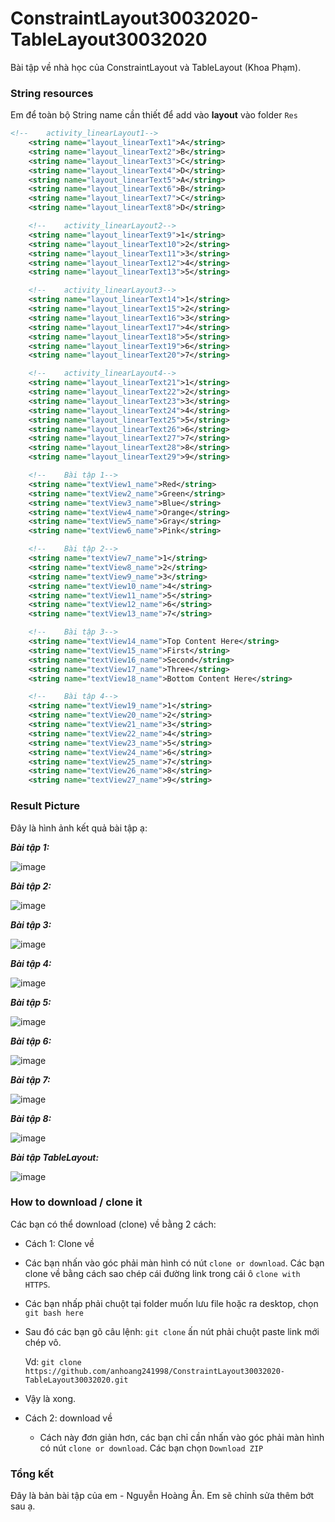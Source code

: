 # ConstraintLayout30032020-TableLayout30032020
Bài tập về nhà học của ConstraintLayout và TableLayout (Khoa Phạm).

### String resources

Em để toàn bộ String name cần thiết để add vào **layout** vào folder `Res`

``` XML
<!--    activity_linearLayout1-->
    <string name="layout_linearText1">A</string>
    <string name="layout_linearText2">B</string>
    <string name="layout_linearText3">C</string>
    <string name="layout_linearText4">D</string>
    <string name="layout_linearText5">A</string>
    <string name="layout_linearText6">B</string>
    <string name="layout_linearText7">C</string>
    <string name="layout_linearText8">D</string>

    <!--    activity_linearLayout2-->
    <string name="layout_linearText9">1</string>
    <string name="layout_linearText10">2</string>
    <string name="layout_linearText11">3</string>
    <string name="layout_linearText12">4</string>
    <string name="layout_linearText13">5</string>

    <!--    activity_linearLayout3-->
    <string name="layout_linearText14">1</string>
    <string name="layout_linearText15">2</string>
    <string name="layout_linearText16">3</string>
    <string name="layout_linearText17">4</string>
    <string name="layout_linearText18">5</string>
    <string name="layout_linearText19">6</string>
    <string name="layout_linearText20">7</string>

    <!--    activity_linearLayout4-->
    <string name="layout_linearText21">1</string>
    <string name="layout_linearText22">2</string>
    <string name="layout_linearText23">3</string>
    <string name="layout_linearText24">4</string>
    <string name="layout_linearText25">5</string>
    <string name="layout_linearText26">6</string>
    <string name="layout_linearText27">7</string>
    <string name="layout_linearText28">8</string>
    <string name="layout_linearText29">9</string>

    <!--    Bài tập 1-->
    <string name="textView1_name">Red</string>
    <string name="textView2_name">Green</string>
    <string name="textView3_name">Blue</string>
    <string name="textView4_name">Orange</string>
    <string name="textView5_name">Gray</string>
    <string name="textView6_name">Pink</string>

    <!--    Bài tập 2-->
    <string name="textView7_name">1</string>
    <string name="textView8_name">2</string>
    <string name="textView9_name">3</string>
    <string name="textView10_name">4</string>
    <string name="textView11_name">5</string>
    <string name="textView12_name">6</string>
    <string name="textView13_name">7</string>

    <!--    Bài tập 3-->
    <string name="textView14_name">Top Content Here</string>
    <string name="textView15_name">First</string>
    <string name="textView16_name">Second</string>
    <string name="textView17_name">Three</string>
    <string name="textView18_name">Bottom Content Here</string>

    <!--    Bài tập 4-->
    <string name="textView19_name">1</string>
    <string name="textView20_name">2</string>
    <string name="textView21_name">3</string>
    <string name="textView22_name">4</string>
    <string name="textView23_name">5</string>
    <string name="textView24_name">6</string>
    <string name="textView25_name">7</string>
    <string name="textView26_name">8</string>
    <string name="textView27_name">9</string>
```

### Result Picture

Đây là hình ảnh kết quả bài tập ạ:

***Bài tập 1:***

![image](https://github.com/anhoang241998/ConstraintLayout30032020-TableLayout30032020/blob/master/picture/b%C3%A0i%201.png?raw=true)

***Bài tập 2:***

![image](https://github.com/anhoang241998/ConstraintLayout30032020-TableLayout30032020/blob/master/picture/b%C3%A0i%202.png?raw=true)

***Bài tập 3:***

![image](https://github.com/anhoang241998/ConstraintLayout30032020-TableLayout30032020/blob/master/picture/b%C3%A0i%203.png?raw=true)

***Bài tập 4:***

![image](https://github.com/anhoang241998/ConstraintLayout30032020-TableLayout30032020/blob/master/picture/b%C3%A0i%204.png?raw=true)

***Bài tập 5:***

![image](https://github.com/anhoang241998/ConstraintLayout30032020-TableLayout30032020/blob/master/picture/b%C3%A0i%205.png?raw=true)

***Bài tập 6:***

![image](https://github.com/anhoang241998/ConstraintLayout30032020-TableLayout30032020/blob/master/picture/b%C3%A0i%206.png?raw=true)

***Bài tập 7:***

![image](https://github.com/anhoang241998/ConstraintLayout30032020-TableLayout30032020/blob/master/picture/b%C3%A0i%207.png?raw=true)

***Bài tập 8:***

![image](https://github.com/anhoang241998/ConstraintLayout30032020-TableLayout30032020/blob/master/picture/b%C3%A0i%208.png?raw=true)

***Bài tập TableLayout:***

![image](https://github.com/anhoang241998/ConstraintLayout30032020-TableLayout30032020/blob/master/picture/b%C3%A0i%209.png?raw=true)

### How to download / clone it

Các bạn có thể download (clone) về bằng 2 cách:

-   Cách 1: Clone về

-   Các bạn nhấn vào góc phải màn hình có nút `clone or download`. Các bạn clone về bằng cách sao chép cái đường link trong cái ô `clone with HTTPS`.

-   Các bạn nhấp phải chuột tại folder muốn lưu file hoặc ra desktop, chọn `git bash here`

-   Sau đó các bạn gõ câu lệnh: `git clone` ấn nút phải chuột paste link mới chép vô.

    Vd: `git clone https://github.com/anhoang241998/ConstraintLayout30032020-TableLayout30032020.git`

-   Vậy là xong.

-   Cách 2: download về

    -   Cách này đơn giản hơn, các bạn chỉ cần nhấn vào góc phải màn hình có nút `clone or download`. Các bạn chọn `Download ZIP`

### Tổng kết

 Đây là bản bài tập của em - Nguyễn Hoàng Ân. Em sẽ chỉnh sửa thêm bớt sau ạ.